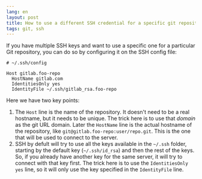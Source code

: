```yaml
---
lang: en
layout: post
title: How to use a different SSH credential for a specific git repository
tags: git, ssh
---
```


If you have multiple SSH keys and want to use a specific one for a particular Git repository, you can do so by configuring it on the SSH config file:

```config
# ~/.ssh/config

Host gitlab.foo-repo
  HostName gitlab.com
  IdentitiesOnly yes
  IdentityFile ~/.ssh/gitlab_rsa.foo-repo
```

Here we have two key points:

1. The `Host` line is the name of the repository. It doesn't need to be a real
   hostname, but it needs to be unique. The trick here is to use that _domain_
   as the git URL domain. Later the `HostName` line is the actual hostname of
   the repository, like `git@gitlab.foo-repo:user/repo.git`. This is the one
   that will be used to connect to the server.
2. SSH by defult will try to use all the keys available in the `~/.ssh` folder,
   starting by the default key (`~/.ssh/id_rsa`) and then the rest of the keys.
   So, if you already have another key for the same server, it will try to
   connect with that key first. The trick here is to use the
   `IdentitiesOnly yes` line, so it will only use the key specified in the
   `IdentityFile` line.
